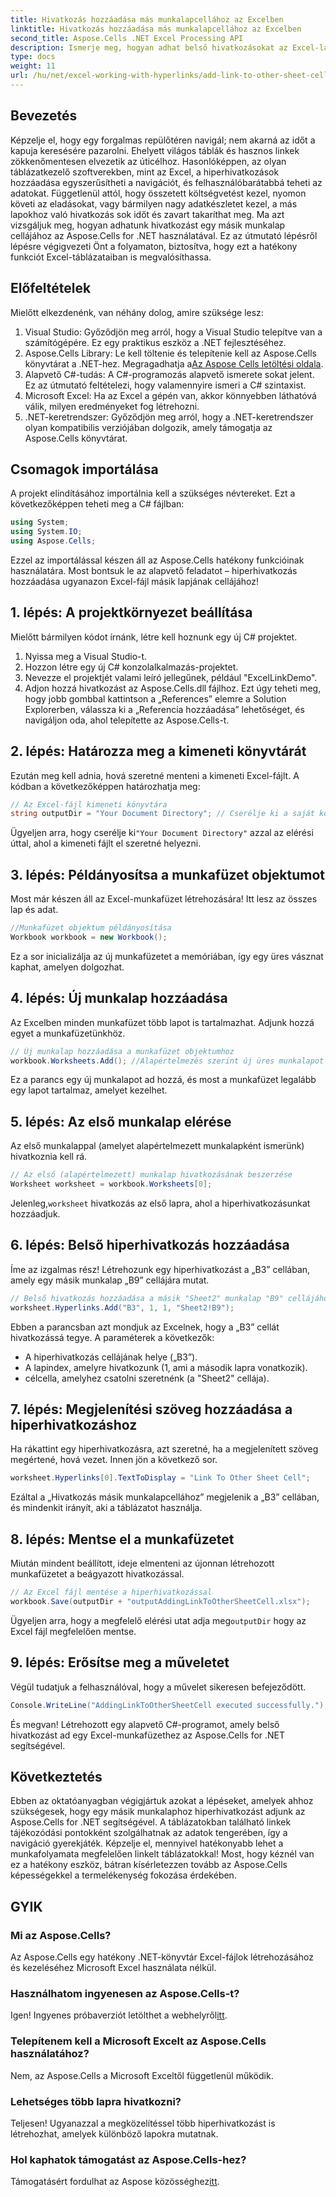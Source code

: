 ```yaml
---
title: Hivatkozás hozzáadása más munkalapcellához az Excelben
linktitle: Hivatkozás hozzáadása más munkalapcellához az Excelben
second_title: Aspose.Cells .NET Excel Processing API
description: Ismerje meg, hogyan adhat belső hivatkozásokat az Excel-lapok celláihoz az Aspose.Cells for .NET segítségével. Fokozza könnyedén a navigációt a táblázatokban.
type: docs
weight: 11
url: /hu/net/excel-working-with-hyperlinks/add-link-to-other-sheet-cell/
---
```

## Bevezetés
Képzelje el, hogy egy forgalmas repülőtéren navigál; nem akarná az időt a kapuja keresésére pazarolni. Ehelyett világos táblák és hasznos linkek zökkenőmentesen elvezetik az úticélhoz. Hasonlóképpen, az olyan táblázatkezelő szoftverekben, mint az Excel, a hiperhivatkozások hozzáadása egyszerűsítheti a navigációt, és felhasználóbarátabbá teheti az adatokat. Függetlenül attól, hogy összetett költségvetést kezel, nyomon követi az eladásokat, vagy bármilyen nagy adatkészletet kezel, a más lapokhoz való hivatkozás sok időt és zavart takaríthat meg. Ma azt vizsgáljuk meg, hogyan adhatunk hivatkozást egy másik munkalap cellájához az Aspose.Cells for .NET használatával. Ez az útmutató lépésről lépésre végigvezeti Önt a folyamaton, biztosítva, hogy ezt a hatékony funkciót Excel-táblázataiban is megvalósíthassa.
## Előfeltételek
Mielőtt elkezdenénk, van néhány dolog, amire szüksége lesz:
1. Visual Studio: Győződjön meg arról, hogy a Visual Studio telepítve van a számítógépére. Ez egy praktikus eszköz a .NET fejlesztéséhez.
2. Aspose.Cells Library: Le kell töltenie és telepítenie kell az Aspose.Cells könyvtárat a .NET-hez. Megragadhatja a[Az Aspose Cells letöltési oldala](https://releases.aspose.com/cells/net/).
3. Alapvető C#-tudás: A C#-programozás alapvető ismerete sokat jelent. Ez az útmutató feltételezi, hogy valamennyire ismeri a C# szintaxist.
4. Microsoft Excel: Ha az Excel a gépén van, akkor könnyebben láthatóvá válik, milyen eredményeket fog létrehozni.
5. .NET-keretrendszer: Győződjön meg arról, hogy a .NET-keretrendszer olyan kompatibilis verziójában dolgozik, amely támogatja az Aspose.Cells könyvtárat.
## Csomagok importálása
A projekt elindításához importálnia kell a szükséges névtereket. Ezt a következőképpen teheti meg a C# fájlban:
```csharp
using System;
using System.IO;
using Aspose.Cells;
```
Ezzel az importálással készen áll az Aspose.Cells hatékony funkcióinak használatára. 
Most bontsuk le az alapvető feladatot – hiperhivatkozás hozzáadása ugyanazon Excel-fájl másik lapjának cellájához! 
## 1. lépés: A projektkörnyezet beállítása
Mielőtt bármilyen kódot írnánk, létre kell hoznunk egy új C# projektet. 
1. Nyissa meg a Visual Studio-t.
2. Hozzon létre egy új C# konzolalkalmazás-projektet. 
3. Nevezze el projektjét valami leíró jellegűnek, például "ExcelLinkDemo".
4. Adjon hozzá hivatkozást az Aspose.Cells.dll fájlhoz. Ezt úgy teheti meg, hogy jobb gombbal kattintson a „References” elemre a Solution Explorerben, válassza ki a „Referencia hozzáadása” lehetőséget, és navigáljon oda, ahol telepítette az Aspose.Cells-t.
## 2. lépés: Határozza meg a kimeneti könyvtárát
Ezután meg kell adnia, hová szeretné menteni a kimeneti Excel-fájlt. A kódban a következőképpen határozhatja meg:
```csharp
// Az Excel-fájl kimeneti könyvtára
string outputDir = "Your Document Directory"; // Cserélje ki a saját könyvtárával
```
 Ügyeljen arra, hogy cserélje ki`"Your Document Directory"` azzal az elérési úttal, ahol a kimeneti fájlt el szeretné helyezni.
## 3. lépés: Példányosítsa a munkafüzet objektumot
Most már készen áll az Excel-munkafüzet létrehozására! Itt lesz az összes lap és adat.
```csharp
//Munkafüzet objektum példányosítása
Workbook workbook = new Workbook();
```
Ez a sor inicializálja az új munkafüzetet a memóriában, így egy üres vásznat kaphat, amelyen dolgozhat.
## 4. lépés: Új munkalap hozzáadása
Az Excelben minden munkafüzet több lapot is tartalmazhat. Adjunk hozzá egyet a munkafüzetünkhöz.
```csharp
// Új munkalap hozzáadása a munkafüzet objektumhoz
workbook.Worksheets.Add(); //Alapértelmezés szerint új üres munkalapot ad hozzá
```
Ez a parancs egy új munkalapot ad hozzá, és most a munkafüzet legalább egy lapot tartalmaz, amelyet kezelhet.
## 5. lépés: Az első munkalap elérése
Az első munkalappal (amelyet alapértelmezett munkalapként ismerünk) hivatkoznia kell rá.
```csharp
// Az első (alapértelmezett) munkalap hivatkozásának beszerzése
Worksheet worksheet = workbook.Worksheets[0];
```
 Jelenleg,`worksheet` hivatkozás az első lapra, ahol a hiperhivatkozásunkat hozzáadjuk.
## 6. lépés: Belső hiperhivatkozás hozzáadása
Íme az izgalmas rész! Létrehozunk egy hiperhivatkozást a „B3” cellában, amely egy másik munkalap „B9” cellájára mutat.
```csharp
// Belső hivatkozás hozzáadása a másik "Sheet2" munkalap "B9" cellájához
worksheet.Hyperlinks.Add("B3", 1, 1, "Sheet2!B9");
```
Ebben a parancsban azt mondjuk az Excelnek, hogy a „B3” cellát hivatkozássá tegye. A paraméterek a következők:
- A hiperhivatkozás cellájának helye („B3”).
- A lapindex, amelyre hivatkozunk (1, ami a második lapra vonatkozik).
- célcella, amelyhez csatolni szeretnénk (a "Sheet2" cellája).
## 7. lépés: Megjelenítési szöveg hozzáadása a hiperhivatkozáshoz
Ha rákattint egy hiperhivatkozásra, azt szeretné, ha a megjelenített szöveg megértené, hová vezet. Innen jön a következő sor.
```csharp
worksheet.Hyperlinks[0].TextToDisplay = "Link To Other Sheet Cell";
```
Ezáltal a „Hivatkozás másik munkalapcellához” megjelenik a „B3” cellában, és mindenkit irányít, aki a táblázatot használja.
## 8. lépés: Mentse el a munkafüzetet
Miután mindent beállított, ideje elmenteni az újonnan létrehozott munkafüzetet a beágyazott hivatkozással.
```csharp
// Az Excel fájl mentése a hiperhivatkozással
workbook.Save(outputDir + "outputAddingLinkToOtherSheetCell.xlsx");
```
 Ügyeljen arra, hogy a megfelelő elérési utat adja meg`outputDir` hogy az Excel fájl megfelelően mentse.
## 9. lépés: Erősítse meg a műveletet
Végül tudatjuk a felhasználóval, hogy a művelet sikeresen befejeződött.
```csharp
Console.WriteLine("AddingLinkToOtherSheetCell executed successfully.");
```
És megvan! Létrehozott egy alapvető C#-programot, amely belső hivatkozást ad egy Excel-munkafüzethez az Aspose.Cells for .NET segítségével.
## Következtetés
Ebben az oktatóanyagban végigjártuk azokat a lépéseket, amelyek ahhoz szükségesek, hogy egy másik munkalaphoz hiperhivatkozást adjunk az Aspose.Cells for .NET segítségével. A táblázatokban található linkek tájékozódási pontokként szolgálhatnak az adatok tengerében, így a navigáció gyerekjáték. Képzelje el, mennyivel hatékonyabb lehet a munkafolyamata megfelelően linkelt táblázatokkal! Most, hogy kéznél van ez a hatékony eszköz, bátran kísérletezzen tovább az Aspose.Cells képességekkel a termelékenység fokozása érdekében.
## GYIK
### Mi az Aspose.Cells?  
Az Aspose.Cells egy hatékony .NET-könyvtár Excel-fájlok létrehozásához és kezeléséhez Microsoft Excel használata nélkül.
### Használhatom ingyenesen az Aspose.Cells-t?  
 Igen! Ingyenes próbaverziót letölthet a webhelyről[itt](https://releases.aspose.com/).
### Telepítenem kell a Microsoft Excelt az Aspose.Cells használatához?  
Nem, az Aspose.Cells a Microsoft Exceltől függetlenül működik.
### Lehetséges több lapra hivatkozni?  
Teljesen! Ugyanazzal a megközelítéssel több hiperhivatkozást is létrehozhat, amelyek különböző lapokra mutatnak.
### Hol kaphatok támogatást az Aspose.Cells-hez?  
 Támogatásért fordulhat az Aspose közösséghez[itt](https://forum.aspose.com/c/cells/9).